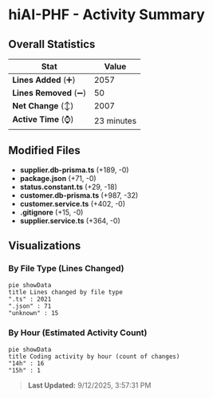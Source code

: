 # hiAI-PHF - Activity Summary 

## Overall Statistics

| Stat                   | Value                                                             |
| ---------------------- | ----------------------------------------------------------------- |
| **Lines Added** (➕)   | 2057                                          |
| **Lines Removed** (➖) | 50                                        |
| **Net Change** (↕)    | 2007                |
| **Active Time** (⌚)   | 23 minutes |


## Modified Files
- **supplier.db-prisma.ts** (+189, -0)
- **package.json** (+71, -0)
- **status.constant.ts** (+29, -18)
- **customer.db-prisma.ts** (+987, -32)
- **customer.service.ts** (+402, -0)
- **.gitignore** (+15, -0)
- **supplier.service.ts** (+364, -0)

## Visualizations

### By File Type (Lines Changed)

```mermaid
pie showData
title Lines changed by file type
".ts" : 2021
".json" : 71
"unknown" : 15
```

### By Hour (Estimated Activity Count)

```mermaid
pie showData
title Coding activity by hour (count of changes)
"14h" : 16
"15h" : 1
```


> **Last Updated:** 9/12/2025, 3:57:31 PM